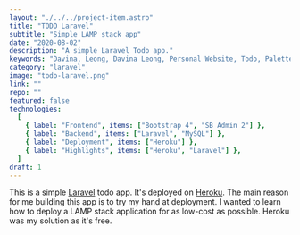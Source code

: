 ```yaml
---
layout: "./../../project-item.astro"
title: "TODO Laravel"
subtitle: "Simple LAMP stack app"
date: "2020-08-02"
description: "A simple Laravel Todo app."
keywords: "Davina, Leong, Davina Leong, Personal Website, Todo, Palettes, Todo, Frontend, Backend, HTML, CSS, Bootstrap 4, SB Admin 2, Laravel, MySQL, Heroku"
category: "laravel"
image: "todo-laravel.png"
link: ""
repo: ""
featured: false
technologies:
  [
    { label: "Frontend", items: ["Bootstrap 4", "SB Admin 2"] },
    { label: "Backend", items: ["Laravel", "MySQL"] },
    { label: "Deployment", items: ["Heroku"] },
    { label: "Highlights", items: ["Heroku", "Laravel"] },
  ]
draft: 1
---
```


This is a simple [Laravel](https://laravel.com/) todo app. It's deployed on [Heroku](https://www.heroku.com/). The main reason for me building this app is to try my hand at deployment. I wanted to learn how to deploy a LAMP stack application for as low-cost as possible. Heroku was my solution as it's free.

